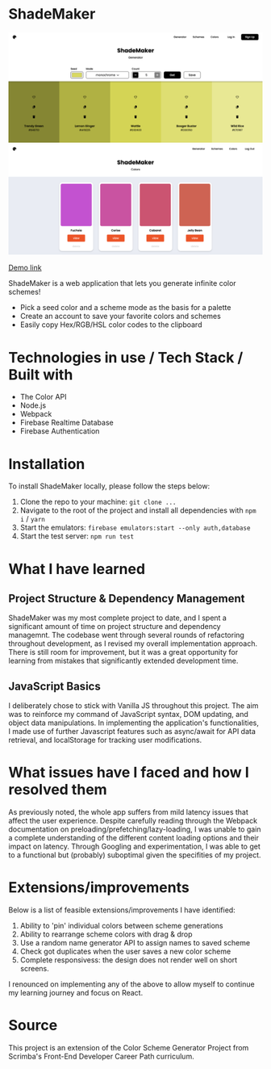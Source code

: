 # ShadeMaker

![Generator](/screenshots/Screenshot%202024-12-13%20at%2014.13.39.png)
![Colors](/screenshots/Screenshot%202024-12-13%20at%2014.15.29.png)

[Demo link](https://color-scheme-generator-8ec07.web.app/)

ShadeMaker is a web application that lets you generate infinite color schemes!
- Pick a seed color and a scheme mode as the basis for a palette
- Create an account to save your favorite colors and schemes
- Easily copy Hex/RGB/HSL color codes to the clipboard

# Technologies in use / Tech Stack / Built with

  - The Color API
  - Node.js
  - Webpack
  - Firebase Realtime Database
  - Firebase Authentication

# Installation
To install ShadeMaker locally, please follow the steps below:
  1. Clone the repo to your machine: `git clone ...`
  2. Navigate to the root of the project and install all dependencies with `npm i` / `yarn`
  3. Start the emulators: `firebase emulators:start --only auth,database`
  4. Start the test server: `npm run test`

# What I have learned
## Project Structure & Dependency Management
ShadeMaker was my most complete project to date, and I spent a significant amount of time on project structure and dependency managemnt. The codebase went through several rounds of refactoring throughout development, as I revised my overall implementation approach. There is still room for improvement, but it was a great opportunity for learning from mistakes that significantly extended development time.

## JavaScript Basics
I deliberately chose to stick with Vanilla JS throughout this project. The aim was to reinforce my command of JavaScript syntax, DOM updating, and object data manipulations. In implementing the application's functionalities, I made use of further Javascript features such as async/await for API data retrieval, and localStorage for tracking user modifications.

# What issues have I faced and how I resolved them

As previously noted, the whole app suffers from mild latency issues that affect the user experience. Despite carefully reading through the Webpack documentation on preloading/prefetching/lazy-loading, I was unable to gain a complete understanding of the different content loading options and their impact on latency. Through Googling and experimentation, I was able to get to a functional but (probably) suboptimal given the specifities of my project.

# Extensions/improvements
Below is a list of feasible extensions/improvements I have identified:
1. Ability to 'pin' individual colors between scheme generations
2. Ability to rearrange scheme colors with drag & drop
3. Use a random name generator API to assign names to saved scheme
4. Check got duplicates when the user saves a new color scheme
5. Complete responsivess: the design does not render well on short screens.

I renounced on implementing any of the above to allow myself to continue my learning journey and focus on React.

# Source

This project is an extension of the Color Scheme Generator Project from Scrimba's Front-End Developer Career Path curriculum.